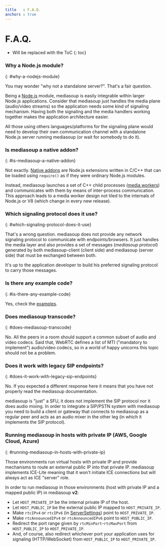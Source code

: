 ```yaml
---
title   : F.A.Q.
anchors : true
---
```



# F.A.Q.

* Will be replaced with the ToC
{: toc}


### Why a Node.js module?
{: #why-a-nodejs-module}

You may wonder "why not a standalone server?". That's a fair question.

Being a [Node.js](https://nodejs.org) module, mediasoup is easily integrable within larger Node.js applications. Consider that mediasoup just handles the media plane (audio/video streams) so the application needs some kind of signaling mechanism. Having both the signaling and the media handlers working together makes the application architecture easier.

All those using others languages/platforms for the signaling plane would need to develop their own communication channel with a standalone Node.js server running mediasoup (or wait for somebody to do it).


### Is mediasoup a native addon?
{: #is-mediasoup-a-native-addon}

Not exactly. [Native addons](https://nodejs.org/api/addons.html) are Node.js extensions written in C/C++ that can be loaded using `require()` as if they were ordinary Node.js modules.

Instead, mediasoup launches a set of C++ child processes ([media workers](https://github.com/ibc/mediasoup/tree/master/worker)) and communicates with them by means of inter-process communication. This approach leads to a media worker design not tiled to the internals of Node.js or V8 (which change in every new release).


### Which signaling protocol does it use?
{: #which-signaling-protocol-does-it-use}

That's a wrong question. mediasoup does not provide any network signaling protocol to communicate with endpoints/browsers. It just handles the media layer and also provides a set of messages (*mediasoup protocol*) generated by both mediasoup-client (client side) and mediasoup (server side) that must be exchanged between both.

It's up to the application developer to build his preferred signaling protocol to carry those messages.


### Is there any example code?
{: #is-there-any-example-code}

Yes, check the [examples](/documentation/examples/).


### Does mediasoup transcode?
{: #does-mediasoup-transcode}

No. All the peers in a room should support a common subset of audio and video codecs. Said that, WebRTC defines a list of MTI ("mandatory to implement") audio/video codecs, so in a world of happy unicorns this topic should not be a problem.


### Does it work with legacy SIP endpoints?
{: #does-it-work-with-legacy-sip-endpoints}

No. If you expected a different response here it means that you have not properly read the mediasoup documentation.

mediasoup is "just" a SFU, it does not implement the SIP protocol nor it does audio mixing. In order to integrate a SIP/PSTN system with mediasoup you need to build a client or gateway that connects to mediasoup as a regular peer and acts as an audio mixer in the other leg (in which it implements the SIP protocol).


### Running mediasoup in hosts with private IP (AWS, Google Cloud, Azure)
{: #running-mediasoup-in-hosts-with-private-ip}

Those environments run virtual hosts with private IP and provide mechanisms to route an external public IP into that private IP. mediasoup implements ICE-Lite meaning that it won't initiate ICE connections but will always act as ICE "server" role.

In order to run mediasoup in those environments (host with private IP and a mapped public IP) in mediasoup **v2**:

* Let `HOST_PRIVATE_IP` be the internal private IP of the host.
* Let `HOST_PUBLIC_IP` be the external public IP mapped to `HOST_PRIVATE_IP`.
* Make `rtcIPv4` or `rtcIPv6` (in [ServerSettings](/documentation/v2/mediasoup/api/#Server-ServerSettings)) point to `HOST_PRIVATE_IP`.
* Make `rtcAnnouncedIPv4` or `rtcAnnouncedIPv6` point to `HOST_PUBLIC_IP`.
* Redirect the port range given by `rtcMinPort`-`rtcMaxPort` from `HOST_PUBLIC_IP` to `HOST_PRIVATE_IP`.
* And, of course, also redirect whichever port your application uses for signaling (HTTP/WebSocket) from `HOST_PUBLIC_IP` to `HOST_PRIVATE_IP`.
